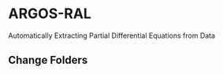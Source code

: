# ARGOS-RAL
 Automatically Extracting Partial Differential Equations from Data



## Change Folders 
